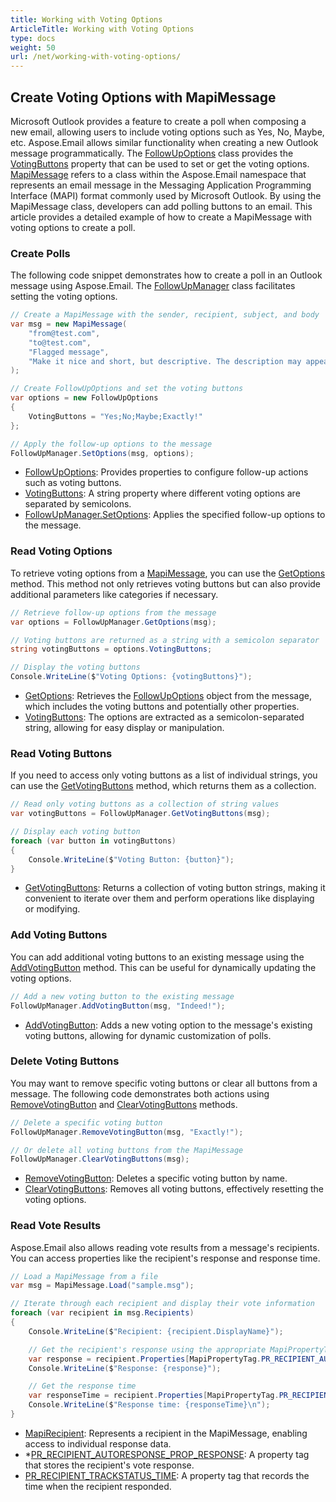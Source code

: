 ```yaml
---
title: Working with Voting Options
ArticleTitle: Working with Voting Options
type: docs
weight: 50
url: /net/working-with-voting-options/
---
```



## **Create Voting Options with MapiMessage**

Microsoft Outlook provides a feature to create a poll when composing a new email, allowing users to include voting options such as Yes, No, Maybe, etc. Aspose.Email allows similar functionality when creating a new Outlook message programmatically. The [FollowUpOptions](https://reference.aspose.com/email/net/aspose.email.mapi/followupoptions/) class provides the [VotingButtons](https://reference.aspose.com/email/net/aspose.email.mapi/followupoptions/votingbuttons/) property that can be used to set or get the voting options. [MapiMessage](https://reference.aspose.com/email/net/aspose.email.mapi/mapimessage/) refers to a class within the Aspose.Email namespace that represents an email message in the Messaging Application Programming Interface (MAPI) format commonly used by Microsoft Outlook. By using the MapiMessage class, developers can add polling buttons to an email. This article provides a detailed example of how to create a MapiMessage with voting options to create a poll.


### **Create Polls**

The following code snippet demonstrates how to create a poll in an Outlook message using Aspose.Email. The [FollowUpManager](https://reference.aspose.com/email/net/aspose.email.mapi/followupmanager/) class facilitates setting the voting options.

```csharp
// Create a MapiMessage with the sender, recipient, subject, and body
var msg = new MapiMessage(
    "from@test.com",
    "to@test.com",
    "Flagged message",
    "Make it nice and short, but descriptive. The description may appear in search engines' search results pages..."
);

// Create FollowUpOptions and set the voting buttons
var options = new FollowUpOptions
{
    VotingButtons = "Yes;No;Maybe;Exactly!"
};

// Apply the follow-up options to the message
FollowUpManager.SetOptions(msg, options);
```

- [FollowUpOptions](https://reference.aspose.com/email/net/aspose.email.mapi/followupoptions/): Provides properties to configure follow-up actions such as voting buttons.
- [VotingButtons](https://reference.aspose.com/email/net/aspose.email.mapi/followupoptions/votingbuttons/): A string property where different voting options are separated by semicolons.
- [FollowUpManager.SetOptions](https://reference.aspose.com/email/net/aspose.email.mapi/followupmanager/setoptions/): Applies the specified follow-up options to the message.

  
### **Read Voting Options**

To retrieve voting options from a [MapiMessage](https://reference.aspose.com/email/net/aspose.email.mapi/mapimessage/), you can use the [GetOptions](https://reference.aspose.com/email/net/aspose.email.mapi/followupmanager/getoptions/) method. This method not only retrieves voting buttons but can also provide additional parameters like categories if necessary.

```csharp
// Retrieve follow-up options from the message
var options = FollowUpManager.GetOptions(msg);

// Voting buttons are returned as a string with a semicolon separator
string votingButtons = options.VotingButtons;

// Display the voting buttons
Console.WriteLine($"Voting Options: {votingButtons}");
```

- [GetOptions](https://reference.aspose.com/email/net/aspose.email.mapi/followupmanager/getoptions/): Retrieves the [FollowUpOptions](https://reference.aspose.com/email/net/aspose.email.mapi/followupoptions/) object from the message, which includes the voting buttons and potentially other properties.
- [VotingButtons](https://reference.aspose.com/email/net/aspose.email.mapi/followupoptions/votingbuttons/): The options are extracted as a semicolon-separated string, allowing for easy display or manipulation.


### **Read Voting Buttons**

If you need to access only voting buttons as a list of individual strings, you can use the [GetVotingButtons](https://reference.aspose.com/email/net/aspose.email.mapi/followupmanager/getvotingbuttons/) method, which returns them as a collection.

```csharp
// Read only voting buttons as a collection of string values
var votingButtons = FollowUpManager.GetVotingButtons(msg);

// Display each voting button
foreach (var button in votingButtons)
{
    Console.WriteLine($"Voting Button: {button}");
}
```

- [GetVotingButtons](https://reference.aspose.com/email/net/aspose.email.mapi/followupmanager/getvotingbuttons/): Returns a collection of voting button strings, making it convenient to iterate over them and perform operations like displaying or modifying.

### **Add Voting Buttons**

You can add additional voting buttons to an existing message using the [AddVotingButton](https://reference.aspose.com/email/net/aspose.email.mapi/followupmanager/addvotingbutton/) method. This can be useful for dynamically updating the voting options.

```csharp
// Add a new voting button to the existing message
FollowUpManager.AddVotingButton(msg, "Indeed!");
```

- [AddVotingButton](https://reference.aspose.com/email/net/aspose.email.mapi/followupmanager/addvotingbutton/): Adds a new voting option to the message's existing voting buttons, allowing for dynamic customization of polls.

### **Delete Voting Buttons**

You may want to remove specific voting buttons or clear all buttons from a message. The following code demonstrates both actions using [RemoveVotingButton](https://reference.aspose.com/email/net/aspose.email.mapi/followupmanager/removevotingbutton/) and [ClearVotingButtons](https://reference.aspose.com/email/net/aspose.email.mapi/followupmanager/clearvotingbuttons/) methods.

```csharp
// Delete a specific voting button
FollowUpManager.RemoveVotingButton(msg, "Exactly!");

// Or delete all voting buttons from the MapiMessage
FollowUpManager.ClearVotingButtons(msg);
```

- [RemoveVotingButton](https://reference.aspose.com/email/net/aspose.email.mapi/followupmanager/removevotingbutton/): Deletes a specific voting button by name.
- [ClearVotingButtons](https://reference.aspose.com/email/net/aspose.email.mapi/followupmanager/clearvotingbuttons/): Removes all voting buttons, effectively resetting the voting options.

### **Read Vote Results**

Aspose.Email also allows reading vote results from a message's recipients. You can access properties like the recipient's response and response time.

```csharp
// Load a MapiMessage from a file
var msg = MapiMessage.Load("sample.msg");

// Iterate through each recipient and display their vote information
foreach (var recipient in msg.Recipients)
{
    Console.WriteLine($"Recipient: {recipient.DisplayName}");

    // Get the recipient's response using the appropriate MapiPropertyTag
    var response = recipient.Properties[MapiPropertyTag.PR_RECIPIENT_AUTORESPONSE_PROP_RESPONSE].GetString();
    Console.WriteLine($"Response: {response}");

    // Get the response time
    var responseTime = recipient.Properties[MapiPropertyTag.PR_RECIPIENT_TRACKSTATUS_TIME].GetDateTime();
    Console.WriteLine($"Response time: {responseTime}\n");
}
```

- [MapiRecipient](https://reference.aspose.com/email/net/aspose.email.mapi/mapirecipient/#mapirecipient-class): Represents a recipient in the MapiMessage, enabling access to individual response data.
- *[PR_RECIPIENT_AUTORESPONSE_PROP_RESPONSE](https://reference.aspose.com/email/net/aspose.email.mapi/mapipropertytag/pr_recipient_autoresponse_prop_response/): A property tag that stores the recipient's vote response.
- [PR_RECIPIENT_TRACKSTATUS_TIME](https://reference.aspose.com/email/net/aspose.email.mapi/mapipropertytag/pr_recipient_trackstatus_time/): A property tag that records the time when the recipient responded.


